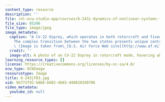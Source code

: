 ```yaml
---
content_type: resource
description: ''
file: /ol-ocw-studio-app/courses/6-243j-dynamics-of-nonlinear-systems-fall-2003/9b772f92b8b6b6024b83d408283d9706_6-243jf03.jpg
file_size: 85206
file_type: image/jpeg
image_metadata:
  caption: "A CV-22 Osprey, which operates in both rotorcraft and fixed-wing configurations.\_\
    The complex transition between the two states presents unique control challenges.\
    \ (Image is taken from\_[U.S. Air Force Web site](http://www.af.mil).)"
  credit: ''
  image-alt: A photo of an CV-22 Osprey in rotorcraft mode, hovering above the ground.
learning_resource_types: []
license: https://creativecommons.org/licenses/by-nc-sa/4.0/
ocw_type: OCWImage
resourcetype: Image
title: 6-243jf03.jpg
uid: 9b772f92-b8b6-b602-4b83-d408283d9706
video_metadata:
  youtube_id: null
---
```

